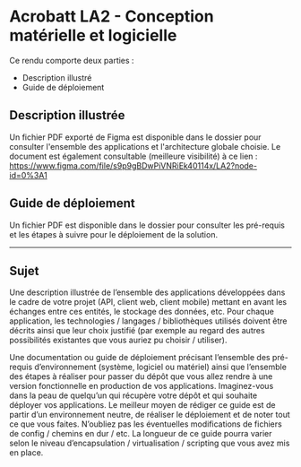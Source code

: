 # Acrobatt LA2 - Conception matérielle et logicielle
 

Ce rendu comporte deux parties :
- Description illustré  
- Guide de déploiement

## Description illustrée 
Un fichier PDF exporté de Figma est disponible dans le dossier pour consulter l'ensemble des applications et l'architecture globale choisie.
Le document est également consultable (meilleure visibilité) à ce lien : 
https://www.figma.com/file/s9p9gBDwPiVNRiEk40114x/LA2?node-id=0%3A1

## Guide de déploiement
Un fichier PDF est disponible dans le dossier pour consulter les pré-requis et les étapes à suivre pour le déploiement de la solution.

__________________________________________________

## Sujet

Une description illustrée de l’ensemble des applications développées dans le cadre de votre projet (API, client web, client mobile) mettant en avant les échanges entre ces entités, le stockage des données, etc.
Pour chaque application, les technologies / langages / bibliothèques utilisés doivent être décrits ainsi que leur choix justifié (par exemple au regard des autres possibilités existantes que vous auriez pu choisir / utiliser).

Une documentation ou guide de déploiement précisant l’ensemble des pré-requis d’environnement (système, logiciel ou matériel) ainsi que l’ensemble des étapes à réaliser pour passer du dépôt que vous allez rendre à une version fonctionnelle en production de vos applications.
Imaginez-vous dans la peau de quelqu’un qui récupère votre dépôt et qui souhaite déployer vos applications. Le meilleur moyen de rédiger ce guide est de partir d’un environnement neutre, de réaliser le déploiement et de noter tout ce que vous faites. N’oubliez pas les éventuelles modifications de fichiers de config / chemins en dur / etc.
La longueur de ce guide pourra varier selon le niveau d’encapsulation / virtualisation / scripting que vous avez mis en place.
